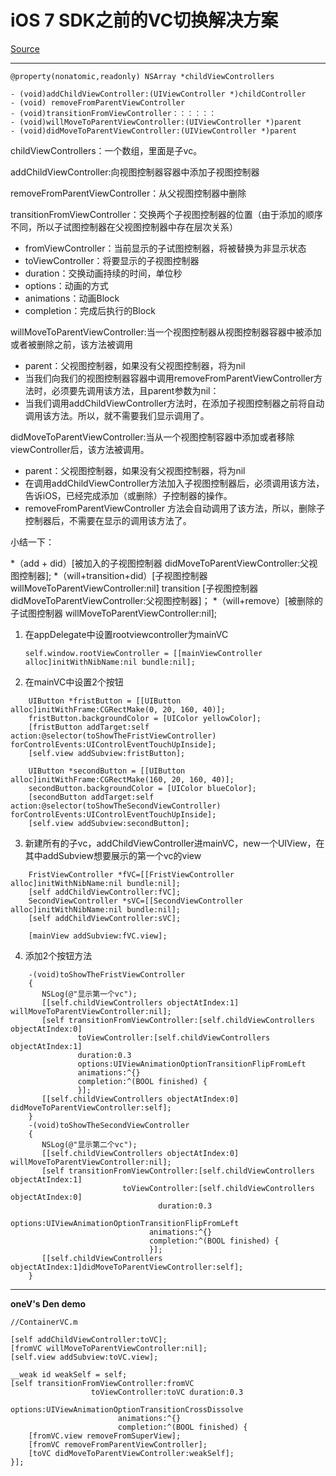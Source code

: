 # iOS 7 SDK之前的VC切换解决方案

[Source](http://www.cnblogs.com/EnamelPot/p/3465561.html "Permalink to UIViewController切换（ios5：transitionFromViewController） - EnamelPot - 博客园")

* * *

    @property(nonatomic,readonly) NSArray *childViewControllers

    - (void)addChildViewController:(UIViewController *)childController
    - (void) removeFromParentViewController
    - (void)transitionFromViewController：：：：：：
    - (void)willMoveToParentViewController:(UIViewController *)parent
    - (void)didMoveToParentViewController:(UIViewController *)parent

childViewControllers：一个数组，里面是子vc。&nbsp;

addChildViewController:向视图控制器容器中添加子视图控制器

removeFromParentViewController：从父视图控制器中删除

transitionFromViewController：交换两个子视图控制器的位置（由于添加的顺序不同，所以子试图控制器在父视图控制器中存在层次关系）

  * fromViewController：当前显示的子试图控制器，将被替换为非显示状态
  * toViewController：将要显示的子视图控制器
  * duration：交换动画持续的时间，单位秒
  * options：动画的方式
  * animations：动画Block
  * completion：完成后执行的Block

willMoveToParentViewController:当一个视图控制器从视图控制器容器中被添加或者被删除之前，该方法被调用

  * parent：父视图控制器，如果没有父视图控制器，将为nil
  * 当我们向我们的视图控制器容器中调用removeFromParentViewController方法时，必须要先调用该方法，且parent参数为nil：
  * 当我们调用addChildViewController方法时，在添加子视图控制器之前将自动调用该方法。所以，就不需要我们显示调用了。

didMoveToParentViewController:当从一个视图控制容器中添加或者移除viewController后，该方法被调用。

  * parent：父视图控制器，如果没有父视图控制器，将为nil
  * 在调用addChildViewController方法加入子视图控制器后，必须调用该方法，告诉iOS，已经完成添加（或删除）子控制器的操作。
  * removeFromParentViewController 方法会自动调用了该方法，所以，删除子控制器后，不需要在显示的调用该方法了。

小结一下：

*（add + did）\[被加入的子视图控制器 didMoveToParentViewController:父视图控制器\];
*（will+transition+did）\[子视图控制器 willMoveToParentViewController:nil\] transition \[子视图控制器 didMoveToParentViewController:父视图控制器\]；
*（will+remove）\[被删除的子试图控制器 willMoveToParentViewController:nil\];

1. 在appDelegate中设置rootviewcontroller为mainVC

	`self.window.rootViewController = [[mainViewController alloc]initWithNibName:nil bundle:nil];`

2. 在mainVC中设置2个按钮

```
    UIButton *fristButton = [[UIButton alloc]initWithFrame:CGRectMake(0, 20, 160, 40)];
    fristButton.backgroundColor = [UIColor yellowColor];
    [fristButton addTarget:self action:@selector(toShowTheFristViewController) forControlEvents:UIControlEventTouchUpInside];
    [self.view addSubview:fristButton];

    UIButton *secondButton = [[UIButton alloc]initWithFrame:CGRectMake(160, 20, 160, 40)];
    secondButton.backgroundColor = [UIColor blueColor];
    [secondButton addTarget:self action:@selector(toShowTheSecondViewController) forControlEvents:UIControlEventTouchUpInside];
    [self.view addSubview:secondButton];
```

3. 新建所有的子vc，addChildViewController进mainVC，new一个UIView，在其中addSubview想要展示的第一个vc的view

```
    FristViewController *fVC=[[FristViewController alloc]initWithNibName:nil bundle:nil];
    [self addChildViewController:fVC];
    SecondViewController *sVC=[[SecondViewController alloc]initWithNibName:nil bundle:nil];
    [self addChildViewController:sVC];

    [mainView addSubview:fVC.view];
```

4. 添加2个按钮方法

```
    -(void)toShowTheFristViewController
    {
       NSLog(@"显示第一个vc");
       [[self.childViewControllers objectAtIndex:1] willMoveToParentViewController:nil];
       [self transitionFromViewController:[self.childViewControllers objectAtIndex:0]
               toViewController:[self.childViewControllers objectAtIndex:1]
               duration:0.3
               options:UIViewAnimationOptionTransitionFlipFromLeft
               animations:^{}
               completion:^(BOOL finished) {
               }];
       [[self.childViewControllers objectAtIndex:0] didMoveToParentViewController:self];
    }
    -(void)toShowTheSecondViewController
    {
       NSLog(@"显示第二个vc");
       [[self.childViewControllers objectAtIndex:0] willMoveToParentViewController:nil];
       [self transitionFromViewController:[self.childViewControllers objectAtIndex:1]
                         toViewController:[self.childViewControllers objectAtIndex:0]
                                 duration:0.3
                                  options:UIViewAnimationOptionTransitionFlipFromLeft
                               animations:^{}
                               completion:^(BOOL finished) {
                               }];
       [[self.childViewControllers objectAtIndex:1]didMoveToParentViewController:self];
    }
 ```
 
 * * *
 
 **oneV's Den demo**
 
 ```
 //ContainerVC.m

 [self addChildViewController:toVC];
 [fromVC willMoveToParentViewController:nil];
 [self.view addSubview:toVC.view];

 __weak id weakSelf = self;
 [self transitionFromViewController:fromVC
                   toViewController:toVC duration:0.3
                            options:UIViewAnimationOptionTransitionCrossDissolve
                         animations:^{}
                         completion:^(BOOL finished) {
     [fromVC.view removeFromSuperView];
     [fromVC removeFromParentViewController];
     [toVC didMoveToParentViewController:weakSelf];
 }];
 ```
